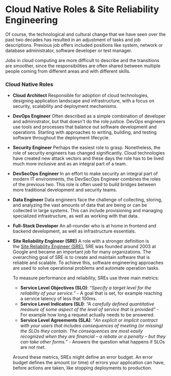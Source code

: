 # Cloud Native Roles & Site Reliability Engineering

Of course, the technological and cultural change that we have seen over the past two decades has resulted in an adjustment of tasks and job descriptions. Previous job offers included positions like system, network or database administrator, software developer or test manager.

Jobs in cloud computing are more difficult to describe and the transitions are smoother, since the responsibilities are often shared between multiple people coming from different areas and with different skills.

### Cloud Native Roles

- **Cloud Architect**
	Responsible for adoption of cloud technologies, designing application landscape and infrastructure, with a focus on security, scalability and deployment mechanisms.

- **DevOps Engineer**
	Often described as a simple combination of developer and administrator, but that doesn't do the role justice. DevOps engineers use tools and processes that balance out software development and operations. Starting with approaches to writing, building, and testing software throughout the deployment lifecycle.

- **Security Engineer**
	Perhaps the easiest role to grasp. Nonetheless, the role of security engineers has changed significantly. Cloud technologies have created new attack vectors and these days the role has to be lived much more inclusive and as an integral part of a team.

- **DevSecOps Engineer**
	In an effort to make security an integral part of modern IT environments, the DevSecOps Engineer combines the roles of the previous two. This role is often used to build bridges between more traditional development and security teams.

- **Data Engineer**
	Data engineers face the challenge of collecting, storing, and analyzing the vast amounts of data that are being or can be collected in large systems. This can include provisioning and managing specialized infrastructure, as well as working with that data.

- **Full-Stack Developer**
	An all-rounder who is at home in frontend and backend development, as well as infrastructure essentials.

- **Site Reliability Engineer (SRE)**
	A role with a stronger definition is the [Site Reliability Engineer (SRE).](https://en.wikipedia.org/wiki/Site_reliability_engineering) SRE was founded around 2003 at Google and became an important job for many organizations. The overarching goal of SRE is to create and maintain software that is reliable and scalable. To achieve this, software engineering approaches are used to solve operational problems and automate operation tasks.

	To measure performance and reliability, SREs use three main metrics:

	-   **Service Level Objectives (SLO)**: “_Specify a target level for the reliability of your service.”_ - A goal that is set, for example reaching a service latency of less that 100ms.
	-   **Service Level Indicators (SLI)**: _“A carefully defined quantitative measure of some aspect of the level of service that is provided”_ - For example how long a request actually needs to be answered.
	-   **Service Level Agreements (SLA)**: “_An explicit or implicit contract with your users that includes consequences of meeting (or missing) the SLOs they contain. The consequences are most easily recognized when they are financial – a rebate or a penalty – but they can take other forms.”_ - Answers the question what happens if SLOs are not met.

	Around these metrics, SREs might define an error budget. An error budget defines the amount (or time) of errors your application can have, before actions are taken, like stopping deployments to production.